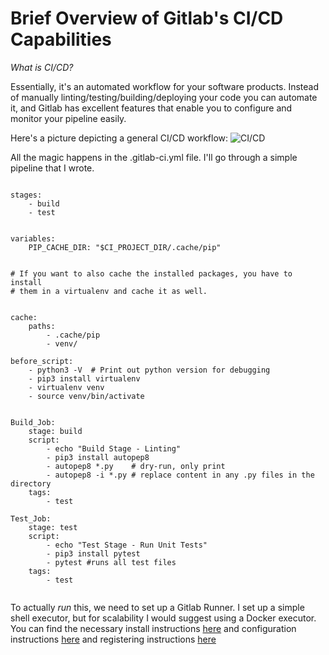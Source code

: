 # Brief Overview of Gitlab's CI/CD Capabilities 

*What is CI/CD?* 

Essentially, it's an automated workflow for your software products. Instead of manually linting/testing/building/deploying 
your code you can automate it, and Gitlab has excellent features that enable you to configure and monitor your pipeline easily.

Here's a picture depicting a general CI/CD workflow: ![CI/CD](https://x2eh426qj0n44vhb23fwroq1-wpengine.netdna-ssl.com/wp-content/uploads/2019/03/cicd-pipeline-introduction.png)

All the magic happens in the .gitlab-ci.yml file. I'll go through a simple pipeline that I wrote. 


<pre><code>
stages: 
    - build 
    - test 


variables:
    PIP_CACHE_DIR: "$CI_PROJECT_DIR/.cache/pip"


# If you want to also cache the installed packages, you have to install
# them in a virtualenv and cache it as well.


cache:
    paths:
        - .cache/pip
        - venv/
        
before_script:
    - python3 -V  # Print out python version for debugging
    - pip3 install virtualenv
    - virtualenv venv
    - source venv/bin/activate


Build_Job: 
    stage: build 
    script: 
        - echo "Build Stage - Linting" 
        - pip3 install autopep8
        - autopep8 *.py    # dry-run, only print
        - autopep8 -i *.py # replace content in any .py files in the directory 
    tags: 
        - test
  
Test_Job: 
    stage: test 
    script: 
        - echo "Test Stage - Run Unit Tests"
        - pip3 install pytest 
        - pytest #runs all test files
    tags: 
        - test 

</code></pre>

To actually *run* this, we need to set up a Gitlab Runner. I set up a simple shell executor, but for scalability 
I would suggest using a Docker executor. You can find the necessary install instructions [here](https://docs.gitlab.com/runner/install/)
and configuration instructions [here](https://docs.gitlab.com/ee/ci/runners/) and registering instructions [here](https://docs.gitlab.com/runner/register/)

